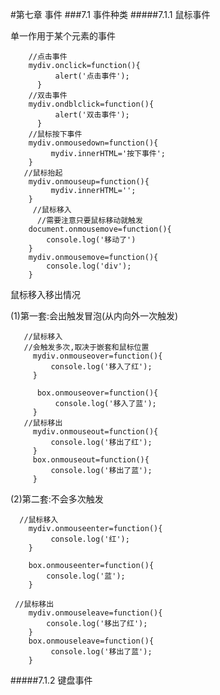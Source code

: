 #第七章  事件
###7.1  事件种类
#####7.1.1   鼠标事件

单一作用于某个元素的事件

        //点击事件
        mydiv.onclick=function(){
              alert('点击事件');
          }
        //双击事件
        mydiv.ondblclick=function(){
              alert('双击事件');
          }
        //鼠标按下事件
        mydiv.onmousedown=function(){
             mydiv.innerHTML='按下事件';
        }
       //鼠标抬起
        mydiv.onmouseup=function(){
             mydiv.innerHTML='';
        }
         //鼠标移入
          //需要注意只要鼠标移动就触发
        document.onmousemove=function(){
            console.log('移动了')
        }
        mydiv.onmousemove=function(){
            console.log('div');
        }

鼠标移入移出情况

(1)第一套:会出触发冒泡(从内向外一次触发)
       
       //鼠标移入
       //会触发多次,取决于嵌套和鼠标位置
         mydiv.onmouseover=function(){
             console.log('移入了红');
         }
         
          box.onmouseover=function(){
              console.log('移入了蓝');
         }
       //鼠标移出
         mydiv.onmouseout=function(){
             console.log('移出了红');
         }
         box.onmouseout=function(){
             console.log('移出了蓝');
         }

(2)第二套:不会多次触发
      
      //鼠标移入 
        mydiv.onmouseenter=function(){
             console.log('红');
        }
           
        box.onmouseenter=function(){
            console.log('蓝');
        }

     //鼠标移出
        mydiv.onmouseleave=function(){
            console.log('移出了红');
        }
        box.onmouseleave=function(){
             console.log('移出了蓝');
        }

#####7.1.2  键盘事件

